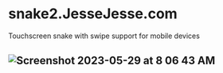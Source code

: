 # snake2.JesseJesse.com
Touchscreen snake with swipe support for mobile devices
## ![Screenshot 2023-05-29 at 8 06 43 AM](https://github.com/sudo-self/snake2.JesseJesse.com/assets/119916323/0eea43cb-c16f-4daf-8706-934aa5e1e8ea)
